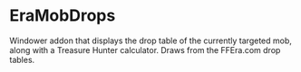# EraMobDrops
Windower addon that displays the drop table of the currently targeted mob, along with a Treasure Hunter calculator. Draws from the FFEra.com drop tables.
